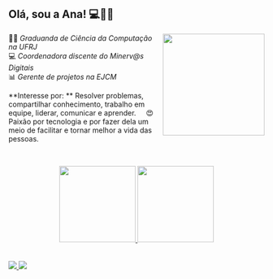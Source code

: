 ## Olá, sou a Ana! 💻:woman_office_worker:
<div>
<img align='right' src="https://media.giphy.com/media/YPQ62IX4xd60xJDaBu/giphy.gif" width="200" heigth="200">

:woman_student: *Graduanda de Ciência da Computação na UFRJ*  
💻 *Coordenadora discente do Minerv@s Digitais*   
:bar_chart: *Gerente de projetos na EJCM*
&nbsp;
  &nbsp;
  
**Interesse por: ** Resolver problemas, compartilhar conhecimento, trabalho em equipe, liderar, comunicar e aprender.
&nbsp;
  &nbsp;
:heart_eyes: Paixão por tecnologia e por fazer dela um meio de facilitar e tornar melhor a vida das pessoas.
</div>

&nbsp;
  &nbsp;
  
  <div align="center">
  <a href="https://github.com/acrds">
  <img height="150em" src="https://github-readme-stats.vercel.app/api?username=acrds&show_icons=true&theme=radical&include_all_commits=true&count_private=true"/>
  <img height="150em" src="https://github-readme-stats.vercel.app/api/top-langs/?username=acrds&layout=compact&langs_count=7&theme=radical"/>
</div>
  <br>
  <br>
  
<a href = "mailto:anasantos.rds@outlook.com">
  <img src="https://img.shields.io/badge/Microsoft_Outlook-0078D4?style=for-the-badge&logo=microsoft-outlook&logoColor=white">
</a>

<a href="https://www.linkedin.com/in/acrds">
  <img src="https://img.shields.io/badge/-LinkedIn-%230077B5?style=for-the-badge&logo=linkedin&logoColor=white">
</a> 
  

